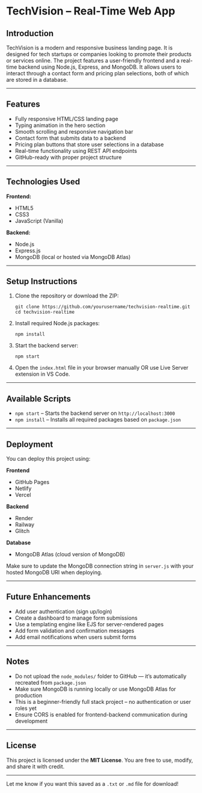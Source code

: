 # TechVision – Real-Time Web App

## Introduction

TechVision is a modern and responsive business landing page. It is designed for tech startups or companies looking to promote their products or services online. The project features a user-friendly frontend and a real-time backend using Node.js, Express, and MongoDB. It allows users to interact through a contact form and pricing plan selections, both of which are stored in a database.

---

## Features

* Fully responsive HTML/CSS landing page
* Typing animation in the hero section
* Smooth scrolling and responsive navigation bar
* Contact form that submits data to a backend
* Pricing plan buttons that store user selections in a database
* Real-time functionality using REST API endpoints
* GitHub-ready with proper project structure

---

## Technologies Used

**Frontend:**

* HTML5
* CSS3
* JavaScript (Vanilla)

**Backend:**

* Node.js
* Express.js
* MongoDB (local or hosted via MongoDB Atlas)

---

## Setup Instructions

1. Clone the repository or download the ZIP:

   ```
   git clone https://github.com/yourusername/techvision-realtime.git
   cd techvision-realtime
   ```

2. Install required Node.js packages:

   ```
   npm install
   ```

3. Start the backend server:

   ```
   npm start
   ```

4. Open the `index.html` file in your browser manually
   OR use Live Server extension in VS Code.

---

## Available Scripts

* `npm start` – Starts the backend server on `http://localhost:3000`
* `npm install` – Installs all required packages based on `package.json`

---

## Deployment

You can deploy this project using:

**Frontend**

* GitHub Pages
* Netlify
* Vercel

**Backend**

* Render
* Railway
* Glitch

**Database**

* MongoDB Atlas (cloud version of MongoDB)

Make sure to update the MongoDB connection string in `server.js` with your hosted MongoDB URI when deploying.

---

## Future Enhancements

* Add user authentication (sign up/login)
* Create a dashboard to manage form submissions
* Use a templating engine like EJS for server-rendered pages
* Add form validation and confirmation messages
* Add email notifications when users submit forms

---

## Notes

* Do not upload the `node_modules/` folder to GitHub — it’s automatically recreated from `package.json`
* Make sure MongoDB is running locally or use MongoDB Atlas for production
* This is a beginner-friendly full stack project – no authentication or user roles yet
* Ensure CORS is enabled for frontend-backend communication during development

---

## License

This project is licensed under the **MIT License**.
You are free to use, modify, and share it with credit.

---

Let me know if you want this saved as a `.txt` or `.md` file for download!
